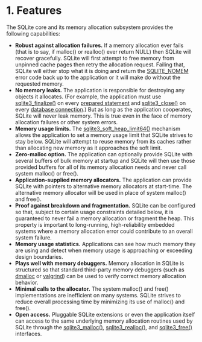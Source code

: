 # 1\.  Features


The SQLite core and its memory allocation subsystem provides the 
following capabilities:


* **Robust against allocation failures.**
If a memory allocation ever fails (that is to say, 
if malloc() or realloc() ever return NULL)
then SQLite will recover gracefully. SQLite will first attempt
to free memory from unpinned cache pages then retry the allocation
request. 
Failing that, SQLite will either stop what
it is doing and return the
[SQLITE\_NOMEM](rescode.html#nomem) error code back up to the application or it will
make do without the requested memory.
* **No memory leaks.**
The application is responsible for destroying any objects it allocates.
(For example, the application must use [sqlite3\_finalize()](c3ref/finalize.html) on 
every [prepared statement](c3ref/stmt.html) and [sqlite3\_close()](c3ref/close.html) on every 
[database connection](c3ref/sqlite3.html).) But as long as
the application cooperates, SQLite will never leak memory. This is
true even in the face of memory allocation failures or other system
errors.
* **Memory usage limits.**
The [sqlite3\_soft\_heap\_limit64()](c3ref/hard_heap_limit64.html) mechanism allows the application to
set a memory usage limit that SQLite strives to stay below. SQLite
will attempt to reuse memory from its caches rather than allocating new
memory as it approaches the soft limit.
* **Zero\-malloc option.**
The application can optionally provide SQLite with several buffers of bulk memory
at startup and SQLite will then use those provided buffers for all of
its memory allocation needs and never call system malloc() or free().
* **Application\-supplied memory allocators.**
The application can provide SQLite with pointers to alternative 
memory allocators at start\-time. The alternative memory allocator
will be used in place of system malloc() and free().
* **Proof against breakdown and fragmentation.**
SQLite can be configured so that, subject to certain usage constraints
detailed below, it is guaranteed to never fail a memory allocation
or fragment the heap.
This property is important to long\-running, high\-reliability
embedded systems where a memory allocation error could contribute
to an overall system failure.
* **Memory usage statistics.**
Applications can see how much memory they are using and detect when
memory usage is approaching or exceeding design boundaries.
* **Plays well with memory debuggers.**
Memory allocation in SQLite is structured so that standard
third\-party memory debuggers (such as [dmalloc](http://dmalloc.com) or 
[valgrind](http://valgrind.org)) can be used to verify correct
memory allocation behavior.
* **Minimal calls to the allocator.**
The system malloc() and free() implementations are inefficient
on many systems. SQLite strives to reduce overall processing time
by minimizing its use of malloc() and free().
* **Open access.**
Pluggable SQLite extensions or even the application itself can 
access to the same underlying memory allocation
routines used by SQLite through the
[sqlite3\_malloc()](c3ref/free.html), [sqlite3\_realloc()](c3ref/free.html), and [sqlite3\_free()](c3ref/free.html) interfaces.



